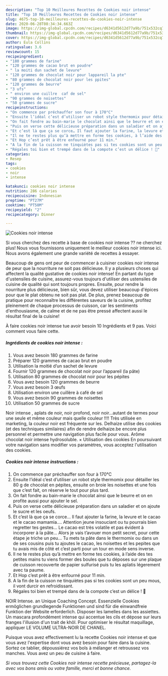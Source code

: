 ```yaml
---
description: "Top 10 Meilleures Recettes de Cookies noir intense"
title: "Top 10 Meilleures Recettes de Cookies noir intense"
slug: 4675-top-10-meilleures-recettes-de-cookies-noir-intense
date: 2020-06-28T08:34:34.663Z
image: https://img-global.cpcdn.com/recipes/d6341d5612d77a9b/751x532cq70/cookies-noir-intense-photo-principale-de-la-recette.jpg
thumbnail: https://img-global.cpcdn.com/recipes/d6341d5612d77a9b/751x532cq70/cookies-noir-intense-photo-principale-de-la-recette.jpg
cover: https://img-global.cpcdn.com/recipes/d6341d5612d77a9b/751x532cq70/cookies-noir-intense-photo-principale-de-la-recette.jpg
author: Eula Collins
ratingvalue: 3.6
reviewcount: 15
recipeingredient:
- "180 grammes de farine"
- "120 grammes de cacao brut en poudre"
- " la moiti dun sachet de levure"
- "120 grammes de chocolat noir pour lappareil la pte"
- "80 grammes de chocolat noir pour les ppites"
- "120 grammes de beurre"
- "3 ufs"
- " environ une cuillre  caf de sel"
- "90 grammes de noisettes"
- "50 grammes de sucre"
recipeinstructions:
- "On commence par préchauffer son four à 170°C"
- "Ensuite l’idéal c’est d’utiliser un robot style thermomix pour détailler les 80 g de chocolat en pépites, ensuite on broie les noisettes et une fois que c’est fait, on réserve le tout pour plus tard."
- "On fait fondre au bain-marie le chocolat ainsi que le beurre et on en profite aussi pour ajouter le sel."
- "Puis on verse cette délicieuse préparation dans un saladier et on ajoute le sucre et les oeufs."
- "Et c’est là que ça se corce… Il faut ajouter la farine, la levure et le cacao et le cacao mamamia…. Attention jeune insouciant ou tu pourrais bien regretter tes gestes… Le cacao est très volatile et pas évident à incorporer à la pâte… Alors je vais t’avouer mon petit secret, pour cette étape je triche un peu… Tu mets ta pâte dans le thermomix ou dans un de ses cousins puis tu ajoutes le cacao, les noisettes et les pepites que tu avais mis de côté et c’est parti pour un tour en mode sens inverse."
- "Il ne te restes plus qu’à mettre en forme tes cookies, à l’aide des tes petites mains tu viens former des boules que tu déposes sur une plaque de cuisson recouverte de papier sulfurisé puis tu les aplatis légerement avec ta paume."
- "Et Hop c’est prêt à être enfourné pour 11 min."
- "A la fin de la cuisson ne tinquiètes pas si tes cookies sont un peu mous, il vont durcir en refroidissant."
- "Régales toi bien et trempé dans de la compote c’est un délice ! 🙂"
categories:
- Resep
tags:
- cookies
- noir
- intense

katakunci: cookies noir intense 
nutrition: 286 calories
recipecuisine: Indonesian
preptime: "PT27M"
cooktime: "PT50M"
recipeyield: "2"
recipecategory: Dinner

---
```



![Cookies noir intense](https://img-global.cpcdn.com/recipes/d6341d5612d77a9b/751x532cq70/cookies-noir-intense-photo-principale-de-la-recette.jpg)

Si vous cherchez des recette à base de cookies noir intense ?? ne cherchez plus! Nous vous fournissons uniquement le meilleur cookies noir intense ici. Nous avons également une grande variété de recettes à essayer.

Beaucoup de gens ont peur de commencer à cuisiner cookies noir intense de peur que la nourriture ne soit pas délicieuse. Il y a plusieurs choses qui affectent la qualité gustative de cookies noir intense! En partant du type d'ustensiles de cuisine, assurez-vous toujours d'utiliser des ustensiles de cuisine de qualité qui sont toujours propres. Ensuite, pour rendre la nourriture plus délicieuse, bien sûr, vous devez utiliser beaucoup d'épices pour que le plat obtenu ne soit pas plat. De plus, prenez beaucoup de pratique pour reconnaître les différentes saveurs de la cuisine, profitez pleinement de chaque processus de cuisson, car les sentiments d'enthousiasme, de calme et de ne pas être pressé affectent aussi le résultat final de la cuisine!

<!--inarticleads1-->

À faire cookies noir intense tue avoir besoin 10 Ingrédients et 9 pas. Voici comment vous faire cette.

##### Ingrédients de cookies noir intense :

1. Vous avez besoin 180 grammes de farine
1. Préparer 120 grammes de cacao brut en poudre
1. Utilisation  la moitié d’un sachet de levure
1. Fournir 120 grammes de chocolat noir pour l’appareil (la pâte)
1. Utilisation 80 grammes de chocolat noir pour les pépites
1. Vous avez besoin 120 grammes de beurre
1. Vous avez besoin 3 œufs
1. Utilisation  environ une cuillère à café de sel
1. Vous avez besoin 90 grammes de noisettes
1. Utilisation 50 grammes de sucre


Noir intense , aplats de noir, noir profond, noir noir…autant de termes pour une seule et même couleur mais quelle couleur !!!! Très utilisée en marketing, la couleur noir est fréquente sur les. Delhaize utilise des cookies (et des techniques similaires) afin de rendre delhaize.be encore plus personnel et permettre une navigation plus facile pour vous. Arôme chocolat noir intense hydrosoluble. × Utilisation des cookies En poursuivant votre navigation sans modifier vos paramètres, vous acceptez l&#39;utilisation des cookies. 

<!--inarticleads2-->

##### Cookies noir intense instructions :

1. On commence par préchauffer son four à 170°C
1. Ensuite l’idéal c’est d’utiliser un robot style thermomix pour détailler les 80 g de chocolat en pépites, ensuite on broie les noisettes et une fois que c’est fait, on réserve le tout pour plus tard.
1. On fait fondre au bain-marie le chocolat ainsi que le beurre et on en profite aussi pour ajouter le sel.
1. Puis on verse cette délicieuse préparation dans un saladier et on ajoute le sucre et les oeufs.
1. Et c’est là que ça se corce… Il faut ajouter la farine, la levure et le cacao et le cacao mamamia…. Attention jeune insouciant ou tu pourrais bien regretter tes gestes… Le cacao est très volatile et pas évident à incorporer à la pâte… Alors je vais t’avouer mon petit secret, pour cette étape je triche un peu… Tu mets ta pâte dans le thermomix ou dans un de ses cousins puis tu ajoutes le cacao, les noisettes et les pepites que tu avais mis de côté et c’est parti pour un tour en mode sens inverse.
1. Il ne te restes plus qu’à mettre en forme tes cookies, à l’aide des tes petites mains tu viens former des boules que tu déposes sur une plaque de cuisson recouverte de papier sulfurisé puis tu les aplatis légerement avec ta paume.
1. Et Hop c’est prêt à être enfourné pour 11 min.
1. A la fin de la cuisson ne tinquiètes pas si tes cookies sont un peu mous, il vont durcir en refroidissant.
1. Régales toi bien et trempé dans de la compote c’est un délice ! 🙂


NOIR Intense. an Unique Coaching Concept. Essenzielle Cookies ermöglichen grundlegende Funktionen und sind für die einwandfreie Funktion der Website erforderlich. Disposer les lamelles dans les assiettes. Un mascara profondément intense qui accentue les cils et dépose sur leurs franges l&#39;illusion d&#39;un trait de khôl. Pour optimiser le résultat maquillage, appliquer LE VOLUME ULTRA-NOIR DE CHANEL. 

<!--inarticleads1-->

<p>
Puisque vous avez effectivement lu la recette Cookies noir intense et que vous avez l'expertise dont vous avez besoin pour faire dans la cuisine. Sortez ce tablier, dépoussiérez vos bols à mélanger et retroussez vos manches. Vous avez un peu de cuisine à faire.
</p>

<p>
<i>Si vous trouvez cette Cookies noir intense recette précieuse, partagez-la avec vos bons amis ou votre famille, merci et bonne chance.</i>
</p>
